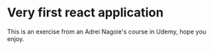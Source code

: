 # Very first react application
This is an exercise from an Adrei Nagoie's course in Udemy, hope you enjoy.
